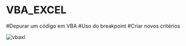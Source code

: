# VBA_EXCEL
#Depurar um código em VBA
#Uso do breakpoint
#Criar novos critérios


![vbaxl](https://github.com/BernardoliveiraFiap/VBA_EXCEL_ALURA/assets/126569987/21ab03df-6c07-47df-9381-a8d18ca01fd1)
